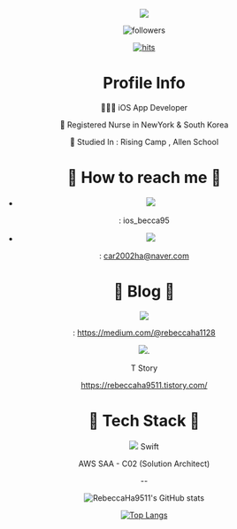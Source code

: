<div align=center>

![](https://pa1.narvii.com/7681/14af2d07505e72a0993c7737d8bb79c2972a8f7er1-480-360_hq.gif)
 
![followers](https://img.shields.io/github/followers/RebeccaHa9511?style=social)
 
[![hits](https://hits.seeyoufarm.com/api/count/incr/badge.svg?url=https%3A%2F%2Fgithub.com%2FRebeccaHa9511&count_bg=%237A7A7A&title_bg=%23FFADCC&icon=reverbnation.svg&icon_color=%23FF0000&title=hits&edge_flat=false)](https://hits.seeyoufarm.com)

 <div align=center><h1> Profile Info </h1></div>  
 
 
👩🏻‍💻 iOS App Developer   
 
🥼 Registered Nurse in NewYork & South Korea

🌱 Studied In : Rising Camp , Allen School

 
 

 <div align=center><h1> 🌸 How to reach me 🌸 </h1></div>   

- <img src="https://img.shields.io/badge/Instagram-E4405F?style=for-the-badge&logo=Instagram&logoColor=pink">
 
 : ios_becca95


- <img src="https://img.shields.io/badge/Naver-03C75A?style=for-the-badge&logo=Naver&logoColor=green">
 
 : car2002ha@naver.com  
 
 

 <div align=center><h1> 🌙 Blog 🌙  </h1></div>   

<img src="https://img.shields.io/badge/Medium-000000?style=for-the-badge&logo=Medium&logoColor=white">   
 
 :  https://medium.com/@rebeccaha1128    
 
<img src="https://img.shields.io/badge/Notion-000000?style=for-the-badge&logo=Notion&logoColor=white">. 
 
 T Story

https://rebeccaha9511.tistory.com/ 
 

 
 
 
 <div align=center><h1> 🌴 Tech Stack 🌴 </h1></div> 

<img src="https://img.shields.io/badge/Swift-F05138?style=for-the-badge&logo=Swift&logoColor=orange"> Swift


<div data-iframe-width="150" data-iframe-height="270" data-share-badge-id="1f7ce42d-dee4-4185-8911-e79a93d3305c" data-share-badge-host="https://www.credly.com"></div><script type="text/javascript" async src="//cdn.credly.com/assets/utilities/embed.js"></script>
AWS SAA - C02 (Solution Architect)

--

 
 



![RebeccaHa9511's GitHub stats](https://github-readme-stats.vercel.app/api?username=RebeccaHa9511&show_icons=true&theme=radical)  
 
 
[![Top Langs](https://github-readme-stats.vercel.app/api/top-langs/?username=RebeccaHa9511&layout=compact&theme=dracula)](https://github.com/RebeccaHa9511)

